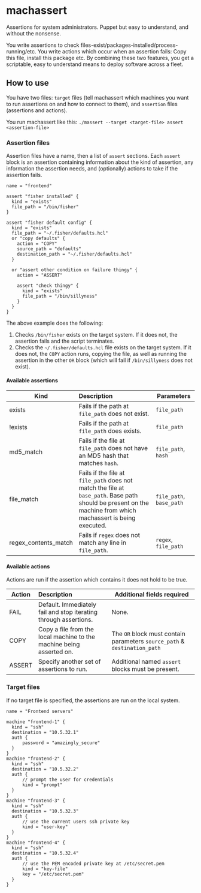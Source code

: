 # machassert

Assertions for system administrators. Puppet but easy to understand, and without the nonsense.

You write assertions to check files-exist/packages-installed/process-running/etc. You write actions which occur when an assertion fails: Copy this file, install this package etc. By combining these two features, you get a scriptable, easy to understand means to deploy software across a fleet.

## How to use

You have two files: `target` files (tell machassert which machines you want to run assertions on and how to connect to them), and `assertion` files (assertions and actions).

You run machassert like this: `./massert --target <target-file> assert <assertion-file>`

### Assertion files

Assertion files have a name, then a list of `assert` sections. Each `assert` block is an assertion containing information about the kind of assertion, any information the assertion needs,
and (optionally) actions to take if the assertion fails.

```hcl
name = "frontend"

assert "fisher installed" {
  kind = "exists"
  file_path = "/bin/fisher"
}

assert "fisher default config" {
  kind = "exists"
  file_path = "~/.fisher/defaults.hcl"
  or "copy defaults" {
    action = "COPY"
    source_path = "defaults"
    destination_path = "~/.fisher/defaults.hcl"
  }

  or "assert other condition on failure thingy" {
    action = "ASSERT"

    assert "check thingy" {
      kind = "exists"
      file_path = "/bin/sillyness"
    }
  }
}
```

The above example does the following:

1. Checks `/bin/fisher` exists on the target system. If it does not, the assertion fails and the script terminates.
2. Checks the `~/.fisher/defaults.hcl` file exists on the target system. If it does not, the `COPY` action runs, copying the file, as well as running the assertion in the other `OR` block (which will fail if `/bin/sillyness` does not exist).

#### Available assertions

| Kind          | Description           | Parameters  |
| ------------- |:----------------------| ------------|
| exists | Fails if the path at `file_path` does not exist. | `file_path` |
| !exists | Fails if the path at `file_path` does exists. | `file_path` |
| md5_match | Fails if the file at `file_path` does not have an MD5 hash that matches `hash`. | `file_path`, `hash` |
| file_match | Fails if the file at `file_path` does not match the file at `base_path`. Base path should be present on the machine from which machassert is being executed. | `file_path`, `base_path` |
| regex_contents_match | Fails if `regex` does not match any line in `file_path`. | `regex`, `file_path` |

#### Available actions

Actions are run if the assertion which contains it does not hold to be true.

| Action          | Description           | Additional fields required  |
| ------------- |:----------------------| ------------|
| FAIL | Default. Immediately fail and stop iterating through assertions. |  None. |
| COPY | Copy a file from the local machine to the machine being asserted on. | The `OR` block must contain parameters `source_path` & `destination_path` |
| ASSERT | Specify another set of assertions to run. | Additional named `assert` blocks must be present. |

### Target files

If no target file is specified, the assertions are run on the local system.

```hcl
name = "Frontend servers"

machine "frontend-1" {
  kind = "ssh"
  destination = "10.5.32.1"
  auth {
      password = "amazingly_secure"
  }
}
machine "frontend-2" {
  kind = "ssh"
  destination = "10.5.32.2"
  auth {
      // prompt the user for credentials
      kind = "prompt"
  }
}
machine "frontend-3" {
  kind = "ssh"
  destination = "10.5.32.3"
  auth {
      // use the current users ssh private key
      kind = "user-key"
  }
}
machine "frontend-4" {
  kind = "ssh"
  destination = "10.5.32.4"
  auth {
      // use the PEM encoded private key at /etc/secret.pem
      kind = "key-file"
      key = "/etc/secret.pem"
  }
}
```
